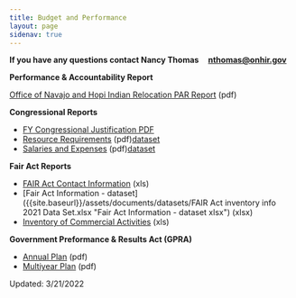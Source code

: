 ```yaml
---
title: Budget and Performance
layout: page
sidenav: true
---
```


**If you have any questions contact Nancy Thomas     [nthomas@onhir.gov](mailto:nthomas@onhir.gov?subject=Budget%20question%20from%20onhir.gov%20link)**

**Performance & Accountability Report**

[Office of Navajo and Hopi Indian Relocation PAR Report]({{site.baseurl}}/assets/documents/budget-and-performance/FY2021_PAR.pdf "PAR Report") (pdf)

**Congressional Reports**

*   [FY Congressional Justification PDF]({{site.baseurl}}/assets/documents/CJ/FY2023-Cong-Budget-Total.pdf "FY2023-Cong-Budget-Total")
*   [Resource Requirements]({{site.baseurl}}/assets/documents/budget-and-performance/Congressional%20Resource%20Requirements.pdf "Resource Requirements pdf") (pdf)[dataset]({{site.baseurl}}/assets/documents/datasets/Congressional_Resource_Requirements.csv "Resources Requirements csv")
*   [Salaries and Expenses]({{site.baseurl}}/assets/documents/budget-and-performance/Congressional%20Salaries%20and%20Expenses.pdf "Salaries and Expenses pdf") (pdf)[dataset]({{site.baseurl}}/assets/documents/datasets/Cong_Salaries_and_Expenses.xlsx "Salaries and Expenses xlsx format")

**Fair Act Reports**

*   [FAIR Act Contact Information]({{site.baseurl}}/assets/documents/budget-and-performance/Fair%20Act%20contact%20info.xls "Fair Act contact info") (xls)
*   [Fair Act Information - dataset]({{site.baseurl}}/assets/documents/datasets/FAIR Act inventory info 2021 Data Set.xlsx "Fair Act Information - dataset xlsx") (xlsx)
*   [Inventory of Commercial Activities]({{site.baseurl}}/assets/documents/budget-and-performance/FAIR%20Act%20summary%20figures.xls "Inventjory of Commercial Activities") (xls)

**Government Preformance & Results Act (GPRA)**

*   [Annual Plan]({{site.baseurl}}/assets/documents/budget-and-performance/GPRA%20Annual%20Plan.pdf "Annual Plan") (pdf)
*   [Multiyear Plan]({{site.baseurl}}/assets/documents/budget-and-performance/GPRA%20Multiyear.pdf "Multiyear Plan") (pdf)

Updated: 3/21/2022
